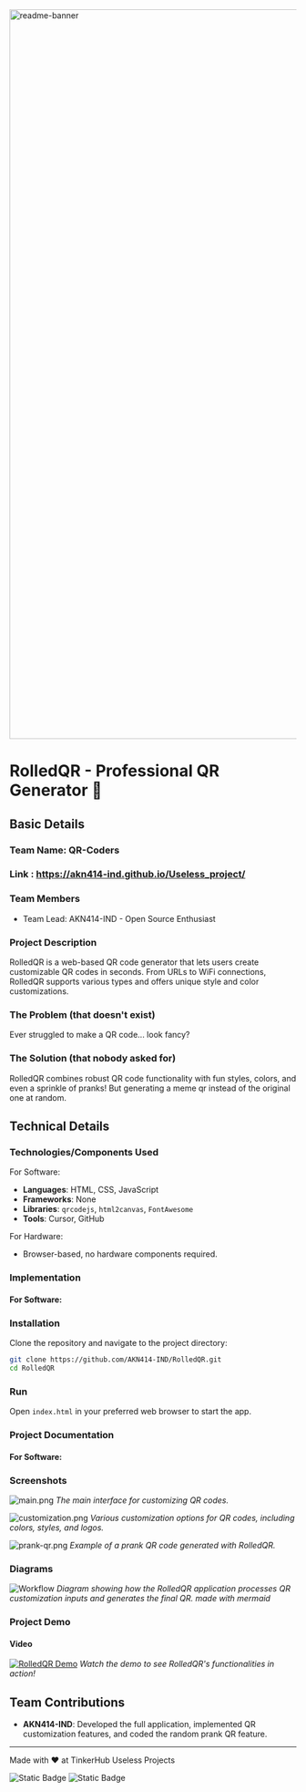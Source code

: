 <img width="1280" alt="readme-banner" src="https://github.com/user-attachments/assets/35332e92-44cb-425b-9dff-27bcf1023c6c">

# RolledQR - Professional QR Generator 🎯

## Basic Details
### Team Name: QR-Coders

### Link : https://akn414-ind.github.io/Useless_project/
### Team Members
- Team Lead: AKN414-IND - Open Source Enthusiast

### Project Description
RolledQR is a web-based QR code generator that lets users create customizable QR codes in seconds. From URLs to WiFi connections, RolledQR supports various types and offers unique style and color customizations.

### The Problem (that doesn't exist)
Ever struggled to make a QR code... look fancy?

### The Solution (that nobody asked for)
RolledQR combines robust QR code functionality with fun styles, colors, and even a sprinkle of pranks! But generating a meme qr instead of the original one at random.

## Technical Details
### Technologies/Components Used
For Software:
- **Languages**: HTML, CSS, JavaScript
- **Frameworks**: None
- **Libraries**: `qrcodejs`, `html2canvas`, `FontAwesome`
- **Tools**: Cursor, GitHub

For Hardware:
- Browser-based, no hardware components required.

### Implementation
#### For Software:
### Installation
Clone the repository and navigate to the project directory:
```bash
git clone https://github.com/AKN414-IND/RolledQR.git
cd RolledQR
```

### Run
Open `index.html` in your preferred web browser to start the app.

### Project Documentation
#### For Software:

### Screenshots

![main.png](main.png)
*The main interface for customizing QR codes.*

![customization.png](customization.png)
*Various customization options for QR codes, including colors, styles, and logos.*

![prank-qr.png](prank-qr.png)
*Example of a prank QR code generated with RolledQR.*


### Diagrams
![Workflow](WorkFlow.png)
*Diagram showing how the RolledQR application processes QR customization inputs and generates the final QR. made with mermaid*

### Project Demo
#### Video
[![RolledQR Demo](https://img.shields.io/badge/Watch%20Demo-YouTube-red)](https://youtu.be/FO0Z6_F9evg)
*Watch the demo to see RolledQR's functionalities in action!*


## Team Contributions
- **AKN414-IND**: Developed the full application, implemented QR customization features, and coded the random prank QR feature.

---
Made with ❤️ at TinkerHub Useless Projects 

![Static Badge](https://img.shields.io/badge/TinkerHub-24?color=%23000000&link=https%3A%2F%2Fwww.tinkerhub.org%2F)
![Static Badge](https://img.shields.io/badge/UselessProject--24-24?link=https%3A%2F%2Fwww.tinkerhub.org%2Fevents%2FQ2Q1TQKX6Q%2FUseless%2520Projects)


